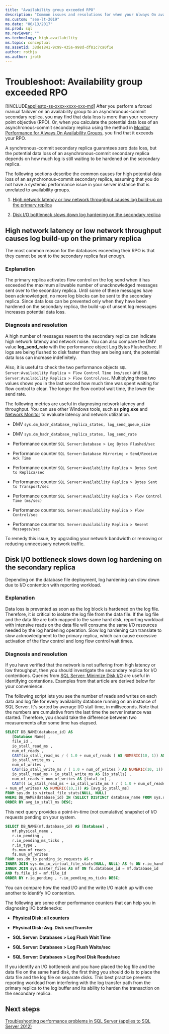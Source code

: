 ```yaml
---
title: "Availability group exceeded RPO"
description: "Common issues and resolutions for when your Always On availability group exceeds the recovery point objective (RPO)"
ms.custom: "seo-lt-2019"
ms.date: "06/13/2017"
ms.prod: sql
ms.reviewer: ""
ms.technology: high-availability
ms.topic: conceptual
ms.assetid: 38de1841-9c99-435a-998d-df81c7ca0f1e
author: rothja
ms.author: jroth
---
```

# Troubleshoot: Availability group exceeded RPO
[!INCLUDE[appliesto-ss-xxxx-xxxx-xxx-md](../../../includes/applies-to-version/_ssnoversion.md)]
  After you perform a forced manual failover on an availability group to an asynchronous-commit secondary replica, you may find that data loss is more than your recovery point objective (RPO). Or, when you calculate the potential data loss of an asynchronous-commit secondary replica using the method in [Monitor Performance for Always On Availability Groups](monitor-performance-for-always-on-availability-groups.md), you find that it exceeds your RPO.  
  
 A synchronous-commit secondary replica guarantees zero data loss, but the potential data loss of an asynchronous-commit secondary replica depends on how much log is still waiting to be hardened on the secondary replica.  
  
 The following sections describe the common causes for high potential data loss of an asynchronous-commit secondary replica, assuming that you do not have a systemic performance issue in your server instance that is unrelated to availability groups.  
  
1.  [High network latency or low network throughput causes log build-up on the primary replica](#BKMK_LATENCY)  
  
2.  [Disk I/O bottleneck slows down log hardening on the secondary replica](#BKMK_IO_BOTTLENECK)  
  
##  <a name="BKMK_LATENCY"></a> High network latency or low network throughput causes log build-up on the primary replica  
 The most common reason for the databases exceeding their RPO is that they cannot be sent to the secondary replica fast enough.  
  
### Explanation  
 The primary replica activates flow control on the log send when it has exceeded the maximum allowable number of unacknowledged messages sent over to the secondary replica. Until some of these messages have been acknowledged, no more log blocks can be sent to the secondary replica. Since data loss can be prevented only when they have been hardened on the secondary replica, the build-up of unsent log messages increases potential data loss.  
  
### Diagnosis and resolution  
 A high number of messages resent to the secondary replica can indicate high network latency and network noise. You can also compare the DMV value **log_send_rate** with the performance object Log Bytes Flushed/sec. If logs are being flushed to disk faster than they are being sent, the potential data loss can increase indefinitely.  
  
 Also, it is useful to check the two performance objects `SQL Server:Availability Replica > Flow Control Time (ms/sec)` and `SQL Server:Availability Replica > Flow Control/sec`. Multiplying these two values shows you in the last second how much time was spent waiting for flow control to clear. The longer the flow control wait time, the lower the send rate.  
  
 The following metrics are useful in diagnosing network latency and throughput. You can use other Windows tools, such as **ping.exe** and [Network Monitor](https://www.microsoft.com/download/details.aspx?id=4865) to evaluate latency and network utilization.  
  
-   DMV `sys.dm_hadr_database_replica_states, log_send_queue_size`  
  
-   DMV `sys.dm_hadr_database_replica_states, log_send_rate`  
  
-   Performance counter `SQL Server:Database > Log Bytes Flushed/sec`  
  
-   Performance counter `SQL Server:Database Mirroring > Send/Receive Ack Time`  
  
-   Performance counter `SQL Server:Availability Replica > Bytes Sent to Replica/sec`  
  
-   Performance counter `SQL Server:Availability Replica > Bytes Sent to Transport/sec`  
  
-   Performance counter `SQL Server:Availability Replica > Flow Control Time (ms/sec)`  
  
-   Performance counter `SQL Server:Availability Replica > Flow Control/sec`  
  
-   Performance counter `SQL Server:Availability Replica > Resent Messages/sec`  

To remedy this issue, try upgrading your network bandwidth or removing or reducing unnecessary network traffic.  


##  <a name="BKMK_IO_BOTTLENECK"></a> Disk I/O bottleneck slows down log hardening on the secondary replica  
 Depending on the database file deployment, log hardening can slow down due to I/O contention with reporting workload.  
  
### Explanation  
 Data loss is prevented as soon as the log block is hardened on the log file. Therefore, it is critical to isolate the log file from the data file. If the log file and the data file are both mapped to the same hard disk, reporting workload with intensive reads on the data file will consume the same I/O resources needed by the log hardening operation. Slow log hardening can translate to slow acknowledgment to the primary replica, which can cause excessive activation of the flow control and long flow control wait times.  
  
### Diagnosis and resolution  
 If you have verified that the network is not suffering from high latency or low throughput, then you should investigate the secondary replica for I/O contentions. Queries from [SQL Server: Minimize Disk I/O](https://technet.microsoft.com/magazine/jj643251.aspx) are useful in identifying contentions. Examples from that article are derived below for your convenience.  
  
 The following script lets you see the number of reads and writes on each data and log file for every availability database running on an instance of SQL Server. It's sorted by average I/O stall time, in milliseconds. Note that the numbers are cumulative from the last time the server instance was started. Therefore, you should take the difference between two measurements after some time has elapsed.  
  
```sql  
SELECT DB_NAME(database_id) AS   
   [Database Name] ,   
   file_id ,   
   io_stall_read_ms ,   
   num_of_reads ,   
   CAST(io_stall_read_ms / ( 1.0 + num_of_reads ) AS NUMERIC(10, 1)) AS [avg_read_stall_ms] ,   
   io_stall_write_ms ,   
   num_of_writes ,  
   CAST(io_stall_write_ms / ( 1.0 + num_of_writes ) AS NUMERIC(10, 1)) AS [avg_write_stall_ms] ,   
   io_stall_read_ms + io_stall_write_ms AS [io_stalls] ,   
   num_of_reads + num_of_writes AS [total_io] ,   
   CAST(( io_stall_read_ms + io_stall_write_ms ) / ( 1.0 + num_of_reads  
+ num_of_writes) AS NUMERIC(10,1)) AS [avg_io_stall_ms]  
FROM sys.dm_io_virtual_file_stats(NULL, NULL)  
WHERE DB_NAME(database_id) IN (SELECT DISTINCT database_name FROM sys.dm_hadr_database_replica_cluster_states)  
ORDER BY avg_io_stall_ms DESC;  
```  
  
 This next query provides a point-in-time (not cumulative) snapshot of I/O requests pending on your system.  
  
```sql  
SELECT DB_NAME(mf.database_id) AS [Database] ,   
   mf.physical_name ,  
   r.io_pending ,   
   r.io_pending_ms_ticks ,   
   r.io_type ,   
   fs.num_of_reads ,   
   fs.num_of_writes  
FROM sys.dm_io_pending_io_requests AS r   
INNER JOIN sys.dm_io_virtual_file_stats(NULL, NULL) AS fs ON r.io_handle = fs.file_handle   
INNER JOIN sys.master_files AS mf ON fs.database_id = mf.database_id  
AND fs.file_id = mf.file_id  
ORDER BY r.io_pending , r.io_pending_ms_ticks DESC;  
```  
  
 You can compare how the read I/O and the write I/O match up with one another to identify I/O contention.  
  
 The following are some other performance counters that can help you in diagnosing I/O bottlenecks:  
  
-   **Physical Disk: all counters**  
  
-   **Physical Disk: Avg. Disk sec/Transfer**  
  
-   **SQL Server: Databases > Log Flush Wait Time**  
  
-   **SQL Server: Databases > Log Flush Waits/sec**  
  
-   **SQL Server: Databases > Log Pool Disk Reads/sec**  
  
 If you identify an I/O bottleneck and you have placed the log file and the data file on the same hard disk, the first thing you should do is to place the data file and the log file on separate disks. This best practice prevents reporting workload from interfering with the log transfer path from the primary replica to the log buffer and its ability to harden the transaction on the secondary replica.  
  
## Next steps  
 [Troubleshooting performance problems in SQL Server (applies to SQL Server 2012)](https://msdn.microsoft.com/library/dd672789(v=SQL.100).aspx)  
  
  
